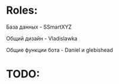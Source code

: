 # Roles:
База данных - SSmartXYZ

Общий дизайн - Vladislawka

Общие функции бота - Daniel и glebishead

# TODO:

